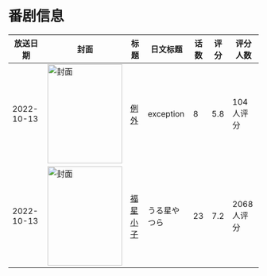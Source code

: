 # 番剧信息

|放送日期|封面|标题|日文标题|话数|评分|评分人数|
|---|---|---|---|---|---|---|
|2022-10-13|<img src="https://lain.bgm.tv/pic/cover/c/41/9a/338654_dwHWf.jpg" alt="封面" style="width:150px;height:200px;object-fit:cover;">|[例外](https://bangumi.tv/subject/338654)|exception|8|5.8|104人评分|
|2022-10-13|<img src="https://lain.bgm.tv/pic/cover/c/c1/e8/364468_8AI0E.jpg" alt="封面" style="width:150px;height:200px;object-fit:cover;">|[福星小子](https://bangumi.tv/subject/364468)|うる星やつら|23|7.2|2068人评分|
